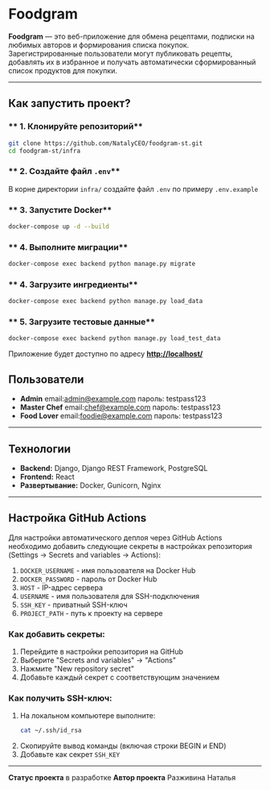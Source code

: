 # **Foodgram**

**Foodgram** — это веб-приложение для обмена рецептами, подписки на любимых авторов и формирования списка покупок.
Зарегистрированные пользователи могут публиковать рецепты, добавлять их в избранное и получать автоматически сформированный список продуктов для покупки.

---

##  **Как запустить проект?**

### ** 1. Клонируйте репозиторий**
```sh
git clone https://github.com/NatalyCEO/foodgram-st.git
cd foodgram-st/infra
```

### ** 2. Создайте файл `.env`**
В корне директории `infra/` создайте файл `.env` по примеру `.env.example`

### ** 3. Запустите Docker**
```sh
docker-compose up -d --build
```

### ** 4. Выполните миграции**
```sh
docker-compose exec backend python manage.py migrate
```

### ** 4. Загрузите ингредиенты**
```sh
docker-compose exec backend python manage.py load_data
```

### ** 5. Загрузите тестовые данные**
```sh
docker-compose exec backend python manage.py load_test_data
```

Приложение будет доступно по адресу **[http://localhost/](http://localhost/)**


## **Пользователи**
- **Admin** email:admin@example.com пароль: testpass123
- **Master Chef** email:chef@example.com пароль: testpass123
- **Food Lover** email:foodie@example.com пароль: testpass123

---

## **Технологии**
- **Backend:** Django, Django REST Framework, PostgreSQL
- **Frontend:** React
- **Развертывание:** Docker, Gunicorn, Nginx

---
## Настройка GitHub Actions

Для настройки автоматического деплоя через GitHub Actions необходимо добавить следующие секреты в настройках репозитория (Settings -> Secrets and variables -> Actions):

1. `DOCKER_USERNAME` - имя пользователя на Docker Hub
2. `DOCKER_PASSWORD` - пароль от Docker Hub
3. `HOST` - IP-адрес сервера
4. `USERNAME` - имя пользователя для SSH-подключения
5. `SSH_KEY` - приватный SSH-ключ
6. `PROJECT_PATH` - путь к проекту на сервере

### Как добавить секреты:

1. Перейдите в настройки репозитория на GitHub
2. Выберите "Secrets and variables" -> "Actions"
3. Нажмите "New repository secret"
4. Добавьте каждый секрет с соответствующим значением

### Как получить SSH-ключ:

1. На локальном компьютере выполните:
   ```bash
   cat ~/.ssh/id_rsa
   ```
2. Скопируйте вывод команды (включая строки BEGIN и END)
3. Добавьте как секрет `SSH_KEY`

---

**Статус проекта** в разработке
**Автор проекта** Разживина Наталья

